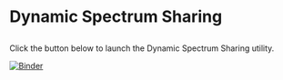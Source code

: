 # Dynamic Spectrum Sharing

## 
Click the button below to launch the Dynamic Spectrum Sharing utility.

[![Binder](https://mybinder.org/badge_logo.svg)](https://mybinder.org/v2/gh/radiowayv/spectrum_sharing/main?labpath=Draft_DSS_Algorithm.ipynb)

